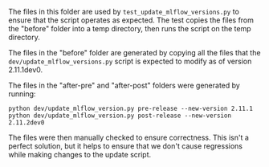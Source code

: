 The files in this folder are used by `test_update_mlflow_versions.py`
to ensure that the script operates as expected. The test copies the
files from the "before" folder into a temp directory, then runs the
script on the temp directory.

The files in the "before" folder are generated by copying all the
files that the `dev/update_mlflow_versions.py` script is expected
to modify as of version 2.11.1dev0.

The files in the "after-pre" and "after-post" folders were generated by running:

`python dev/update_mlflow_version.py pre-release --new-version 2.11.1`
`python dev/update_mlflow_version.py post-release --new-version 2.11.2dev0`

The files were then manually checked to ensure correctness. This isn't
a perfect solution, but it helps to ensure that we don't cause regressions
while making changes to the update script.
